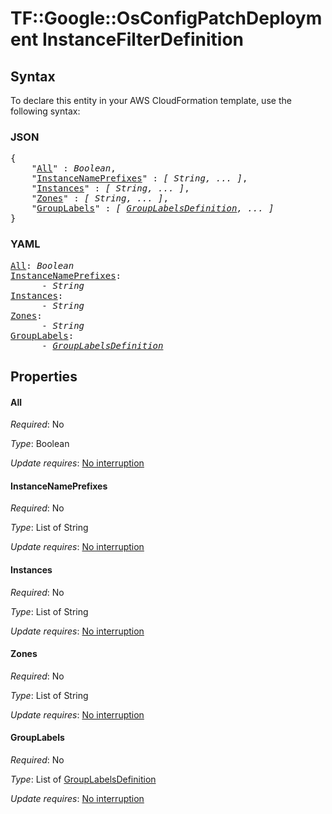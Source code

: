 # TF::Google::OsConfigPatchDeployment InstanceFilterDefinition

## Syntax

To declare this entity in your AWS CloudFormation template, use the following syntax:

### JSON

<pre>
{
    "<a href="#all" title="All">All</a>" : <i>Boolean</i>,
    "<a href="#instancenameprefixes" title="InstanceNamePrefixes">InstanceNamePrefixes</a>" : <i>[ String, ... ]</i>,
    "<a href="#instances" title="Instances">Instances</a>" : <i>[ String, ... ]</i>,
    "<a href="#zones" title="Zones">Zones</a>" : <i>[ String, ... ]</i>,
    "<a href="#grouplabels" title="GroupLabels">GroupLabels</a>" : <i>[ <a href="grouplabelsdefinition.md">GroupLabelsDefinition</a>, ... ]</i>
}
</pre>

### YAML

<pre>
<a href="#all" title="All">All</a>: <i>Boolean</i>
<a href="#instancenameprefixes" title="InstanceNamePrefixes">InstanceNamePrefixes</a>: <i>
      - String</i>
<a href="#instances" title="Instances">Instances</a>: <i>
      - String</i>
<a href="#zones" title="Zones">Zones</a>: <i>
      - String</i>
<a href="#grouplabels" title="GroupLabels">GroupLabels</a>: <i>
      - <a href="grouplabelsdefinition.md">GroupLabelsDefinition</a></i>
</pre>

## Properties

#### All

_Required_: No

_Type_: Boolean

_Update requires_: [No interruption](https://docs.aws.amazon.com/AWSCloudFormation/latest/UserGuide/using-cfn-updating-stacks-update-behaviors.html#update-no-interrupt)

#### InstanceNamePrefixes

_Required_: No

_Type_: List of String

_Update requires_: [No interruption](https://docs.aws.amazon.com/AWSCloudFormation/latest/UserGuide/using-cfn-updating-stacks-update-behaviors.html#update-no-interrupt)

#### Instances

_Required_: No

_Type_: List of String

_Update requires_: [No interruption](https://docs.aws.amazon.com/AWSCloudFormation/latest/UserGuide/using-cfn-updating-stacks-update-behaviors.html#update-no-interrupt)

#### Zones

_Required_: No

_Type_: List of String

_Update requires_: [No interruption](https://docs.aws.amazon.com/AWSCloudFormation/latest/UserGuide/using-cfn-updating-stacks-update-behaviors.html#update-no-interrupt)

#### GroupLabels

_Required_: No

_Type_: List of <a href="grouplabelsdefinition.md">GroupLabelsDefinition</a>

_Update requires_: [No interruption](https://docs.aws.amazon.com/AWSCloudFormation/latest/UserGuide/using-cfn-updating-stacks-update-behaviors.html#update-no-interrupt)

